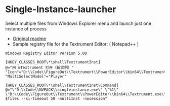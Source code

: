 # Single-Instance-launcher
Select multiple files from Windows Explorer menu and launch just one instance of process
- [Original readme](https://github.com/zenden2k/context-menu-launcher)
- Sample registry file for the Textrument Editor: ( Notepad++ )
```
Windows Registry Editor Version 5.00

[HKEY_CLASSES_ROOT\*\shell\TextrumentInst]
@="用 &Textrument 打开（新实例）"
"Icon"="D:\\Code\\FigureOut\\Textrument\\PowerEditor\\bin64\\Textrument.exe"
"MultiSelectModel"="Player"

[HKEY_CLASSES_ROOT\*\shell\TextrumentInst\Command]
@="\"D:\\Code\\NVPACK\\singleinstance.exe\" \"%1\" \"D:\\Code\\FigureOut\\Textrument\\PowerEditor\\bin64\\Textrument.exe\" $files --si-timeout 50 -multiInst -nosession" 

```